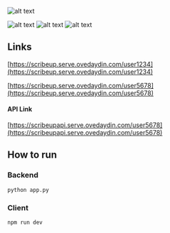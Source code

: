 
![alt text](https://i.ibb.co/JFrSqph/Screen-Shot-2021-11-15-at-23-14-28.png "test")

![alt text](https://media.giphy.com/media/KYPxw47tWiaea6wjev/giphy.gif)
![alt text](https://i.ibb.co/WD9ss5R/Screen-Shot-2021-11-15-at-23-07-56.png "pic1")
![alt text](https://i.ibb.co/J2krJLx/Screen-Shot-2021-11-15-at-23-12-35.png "pic2")

## Links
[https://scribeup.serve.ovedaydin.com/user1234](https://scribeup.serve.ovedaydin.com/user1234)

[https://scribeup.serve.ovedaydin.com/user5678](https://scribeup.serve.ovedaydin.com/user5678)

#### API Link
[https://scribeupapi.serve.ovedaydin.com/user5678](https://scribeupapi.serve.ovedaydin.com/user5678)

## How to run

### Backend
```
python app.py
```
### Client
```
npm run dev
```
